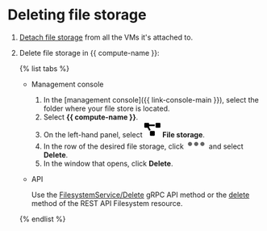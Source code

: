 # Deleting file storage

1. [Detach file storage](detach-from-vm.md) from all the VMs it's attached to.
1. Delete file storage in {{ compute-name }}:

   {% list tabs %}

   - Management console

      1. In the [management console]({{ link-console-main }}), select the folder where your file store is located.
      1. Select **{{ compute-name }}**.
      1. On the left-hand panel, select ![image](../../../_assets/compute/storage.svg) **File storage**.
      1. In the row of the desired file storage, click ![image](../../../_assets/options-grey.svg) and select **Delete**.
      1. In the window that opens, click **Delete**.

   - API

      Use the [FilesystemService/Delete](../../api-ref/grpc/filesystem_service.md#Delete) gRPC API method or the [delete](../../api-ref/Filesystem/delete.md) method of the REST API Filesystem resource.

   {% endlist %}